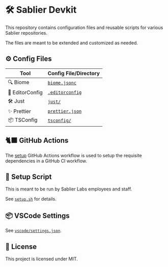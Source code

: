 # 🛠️ Sablier Devkit

This repository contains configuration files and reusable scripts for various Sablier repositories.

The files are meant to be extended and customized as needed.

## ⚙️ Config Files

| Tool            | Config File/Directory                 |
| --------------- | :------------------------------------ |
| 🔍 Biome        | [`biome.jsonc`](./biome.jsonc)        |
| 📝 EditorConfig | [`.editorconfig`](./.editorconfig)    |
| 🛠 Just         | [`just/`](./just/)                    |
| ✨ Prettier     | [`prettier.json`](./.prettierrc.json) |
| 📦 TSConfig     | [`tsconfig/`](./tsconfig/)            |

## 🐈‍⬛ GitHub Actions

The [setup](./actions/setup/) GitHub Actions workflow is used to setup the requisite dependencies in a GitHub CI
workflow.

## 🚀 Setup Script

This is meant to be run by Sablier Labs employees and staff.

See [`setup.sh`](./shell/setup.sh) for details.

## 📦 VSCode Settings

See [`vscode/settings.json`](./vscode/settings.json).

## 📄 License

This project is licensed under MIT.
